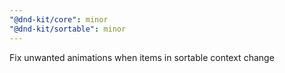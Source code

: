 ```yaml
---
"@dnd-kit/core": minor
"@dnd-kit/sortable": minor
---
```


Fix unwanted animations when items in sortable context change
